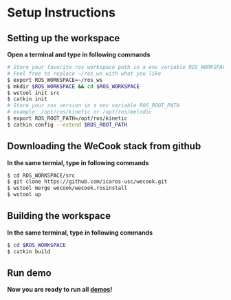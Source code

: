 # Setup Instructions
## Setting up the workspace
**Open a terminal and type in following commands**
```bash
# Store your favorite ros workspace path in a env variable ROS_WORKSPACE
# Feel free to replace ~/ros_ws with what you like
$ export ROS_WORKSPACE=~/ros_ws
$ mkdir $ROS_WORKSPACE && cd $ROS_WORKSPACE
$ wstool init src
$ catkin init
# Store your ros version in a env variable ROS_ROOT_PATH
# example: /opt/ros/kinetic or /opt/ros/melodic
$ export ROS_ROOT_PATH=/opt/ros/kinetic
$ catkin config --extend $ROS_ROOT_PATH
```
## Downloading the WeCook stack from github
**In the same termial, type in following commands**
```bash
$ cd ROS_WORKSPACE/src
$ git clone https://github.com/icaros-usc/wecook.git
$ wstool merge wecook/wecook.rosinstall
$ wstool up
```
## Building the workspace
**In the same terminal, type in following commands**
```bash
$ cd $ROS_WORKSPACE
$ catkin build
```
## Run demo
**Now you are ready to run all [demos](../README.md#demo)!**
